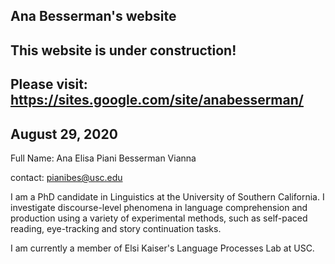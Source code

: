 ## Ana Besserman's website 

## This website is under construction! 
## Please visit: https://sites.google.com/site/anabesserman/  
## August 29, 2020

Full Name: Ana Elisa Piani Besserman Vianna

contact: pianibes@usc.edu

I am a PhD candidate in Linguistics at the University of Southern California. I investigate discourse-level phenomena in language comprehension and production using a variety of experimental methods, such as self-paced reading, eye-tracking and story continuation tasks.

I am currently a member of Elsi Kaiser's Language Processes Lab at USC.


